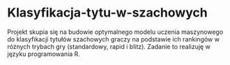 # Klasyfikacja-tytu-w-szachowych
Projekt skupia się na budowie optymalnego modelu uczenia maszynowego do klasyfikacji tytułów szachowych graczy na podstawie ich rankingów w różnych trybach gry (standardowy, rapid i blitz). Zadanie to realizuję w języku programowania R.
